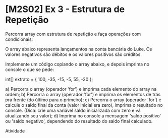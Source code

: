 # [M2S02] Ex 3 - Estrutura de Repetição

Percorra array com estrutura de repetição e faça operações com condicionais:

O array abaixo representa lançamentos na conta bancária do Luke.
Os valores negativos são débitos e os valores positivos são créditos.

Implemente um código copiando o array abaixo, e depois imprima no console o que se pede:

int[] extrato = { 100, -35, -15, -5, 55, -20 };

a) Percorra o array (operador 'for') e imprima cada elemento do array na ordem;
b) Percorra o array (operador 'for') e imprima os elementos de trás pra frente (do último para o primeiro);
c) Percorra o array (operador 'for') e calcule o saldo final da conta (valor inicial era zero),
imprima o resultado no console. (Dica: crie uma variável saldo inicializada com zero e vá atualizando seu valor);
d) Imprima no console a mensagem 'saldo positivo' ou 'saldo negativo', dependendo do resultado do saldo final calculado.

Atividade

